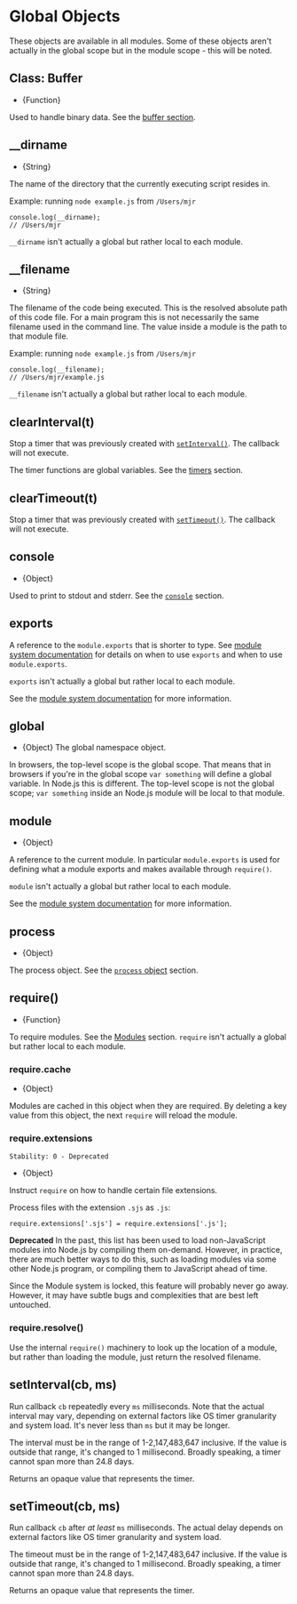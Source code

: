 # Global Objects

<!-- type=misc -->

These objects are available in all modules. Some of these objects aren't
actually in the global scope but in the module scope - this will be noted.

## Class: Buffer

<!-- type=global -->

* {Function}

Used to handle binary data. See the [buffer section][].

## __dirname

<!-- type=var -->

* {String}

The name of the directory that the currently executing script resides in.

Example: running `node example.js` from `/Users/mjr`

    console.log(__dirname);
    // /Users/mjr

`__dirname` isn't actually a global but rather local to each module.

## __filename

<!-- type=var -->

* {String}

The filename of the code being executed.  This is the resolved absolute path
of this code file.  For a main program this is not necessarily the same
filename used in the command line.  The value inside a module is the path
to that module file.

Example: running `node example.js` from `/Users/mjr`

    console.log(__filename);
    // /Users/mjr/example.js

`__filename` isn't actually a global but rather local to each module.

## clearInterval(t)

Stop a timer that was previously created with [`setInterval()`][]. The callback
will not execute.

<!--type=global-->

The timer functions are global variables. See the [timers][] section.

## clearTimeout(t)

Stop a timer that was previously created with [`setTimeout()`][]. The callback will
not execute.

## console

<!-- type=global -->

* {Object}

Used to print to stdout and stderr. See the [`console`][] section.

## exports

<!-- type=var -->

A reference to the `module.exports` that is shorter to type.
See [module system documentation][] for details on when to use `exports` and
when to use `module.exports`.

`exports` isn't actually a global but rather local to each module.

See the [module system documentation][] for more information.

## global

<!-- type=global -->

* {Object} The global namespace object.

In browsers, the top-level scope is the global scope. That means that in
browsers if you're in the global scope `var something` will define a global
variable. In Node.js this is different. The top-level scope is not the global
scope; `var something` inside an Node.js module will be local to that module.

## module

<!-- type=var -->

* {Object}

A reference to the current module. In particular
`module.exports` is used for defining what a module exports and makes
available through `require()`.

`module` isn't actually a global but rather local to each module.

See the [module system documentation][] for more information.

## process

<!-- type=global -->

* {Object}

The process object. See the [`process` object][] section.

## require()

<!-- type=var -->

* {Function}

To require modules. See the [Modules][] section.  `require` isn't actually a
global but rather local to each module.

### require.cache

* {Object}

Modules are cached in this object when they are required. By deleting a key
value from this object, the next `require` will reload the module.

### require.extensions

    Stability: 0 - Deprecated

* {Object}

Instruct `require` on how to handle certain file extensions.

Process files with the extension `.sjs` as `.js`:

    require.extensions['.sjs'] = require.extensions['.js'];

**Deprecated**  In the past, this list has been used to load
non-JavaScript modules into Node.js by compiling them on-demand.
However, in practice, there are much better ways to do this, such as
loading modules via some other Node.js program, or compiling them to
JavaScript ahead of time.

Since the Module system is locked, this feature will probably never go
away.  However, it may have subtle bugs and complexities that are best
left untouched.

### require.resolve()

Use the internal `require()` machinery to look up the location of a module,
but rather than loading the module, just return the resolved filename.

## setInterval(cb, ms)

Run callback `cb` repeatedly every `ms` milliseconds. Note that the actual
interval may vary, depending on external factors like OS timer granularity and
system load. It's never less than `ms` but it may be longer.

The interval must be in the range of 1-2,147,483,647 inclusive. If the value is
outside that range, it's changed to 1 millisecond. Broadly speaking, a timer
cannot span more than 24.8 days.

Returns an opaque value that represents the timer.

## setTimeout(cb, ms)

Run callback `cb` after *at least* `ms` milliseconds. The actual delay depends
on external factors like OS timer granularity and system load.

The timeout must be in the range of 1-2,147,483,647 inclusive. If the value is
outside that range, it's changed to 1 millisecond. Broadly speaking, a timer
cannot span more than 24.8 days.

Returns an opaque value that represents the timer.

[`console`]: console.html
[`process` object]: process.html#process_process
[`setInterval()`]: #globals_setinterval_cb_ms
[`setTimeout()`]: #globals_settimeout_cb_ms
[buffer section]: buffer.html
[module system documentation]: modules.html
[Modules]: modules.html#modules_modules
[timers]: timers.html
